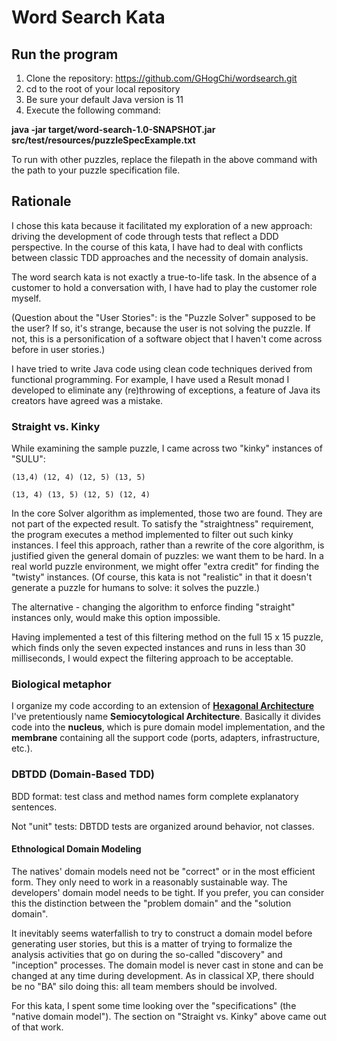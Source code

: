 # Word Search Kata

## Run the program
1. Clone the repository: https://github.com/GHogChi/wordsearch.git
2. cd to the root of your local repository
3. Be sure your default Java version is 11
4. Execute the following command:

**java -jar target/word-search-1.0-SNAPSHOT.jar src/test/resources/puzzleSpecExample.txt**

To run with other puzzles, replace the filepath in the above command with the
 path to your puzzle specification file.
 
## Rationale

I chose this kata because it facilitated my exploration of a new approach: 
driving the development of code through tests that reflect a DDD 
perspective. In the course of this kata, I have had to deal with conflicts 
between classic TDD approaches and the necessity of domain analysis.

The word search kata is not exactly a true-to-life task. In the absence of a 
customer to hold a conversation with, I have had to play the customer role 
myself. 

(Question about the "User Stories": is the "Puzzle Solver" supposed 
to be the user? If so, it's strange, because the user is not solving the 
puzzle. If not, this is a personification of a software object that I haven't
 come across before in user stories.)

I have tried to write Java code using clean code techniques derived from
 functional programming. For example, I have used a Result monad I developed 
 to eliminate any (re)throwing of exceptions, a feature of Java its creators 
 have agreed was a mistake.
 
### Straight vs. Kinky 
While examining the sample puzzle, I came across two  "kinky" instances of 
"SULU":

    (13,4) (12, 4) (12, 5) (13, 5)

    (13, 4) (13, 5) (12, 5) (12, 4)
    
In the core Solver algorithm as implemented, those two are found. They are 
not part of the expected result. To satisfy the "straightness" requirement, 
the program executes a method
implemented to filter out such kinky instances. I feel this approach, 
rather than a rewrite of the core algorithm,
 is justified given the general domain of puzzles: we want them to be hard. In a 
real world puzzle environment, we might offer "extra credit" for finding the 
"twisty" instances. (Of course, this kata is not "realistic" in that it 
doesn't generate a puzzle for humans to solve: it solves the puzzle.)

The alternative - changing the algorithm to enforce finding "straight" 
instances only, would make this option impossible. 

Having implemented a test of this filtering method on
 the full 15 x 15 puzzle, which finds only the seven expected instances and 
 runs in less than 30 milliseconds, I would expect the filtering approach to 
 be acceptable. 
 
### Biological metaphor
I organize my code according to an extension of 
[**Hexagonal Architecture**](https://fideloper.com/hexagonal-architecture) I've
 pretentiously name **Semiocytological Architecture**. Basically it divides 
 code 
 into the **nucleus**, which is pure domain model implementation, and the 
 **membrane** containing 
 all the support code (ports, adapters, infrastructure, etc.).

### DBTDD (Domain-Based TDD)

BDD format: test class and method names form complete explanatory sentences.

Not "unit" tests: DBTDD tests are organized around behavior, not classes.

#### Ethnological Domain Modeling
The natives' domain models need not be "correct" or in the most efficient form. 
They only need to work in a reasonably sustainable way. The developers' domain 
model needs to be tight. If you prefer, you can consider this the distinction
 between the "problem domain" and the "solution domain".

It inevitably seems waterfallish to try to construct a domain model before 
generating user stories, but this is a matter of trying to formalize the 
analysis activities that go on during the so-called "discovery" and 
"inception" processes. The domain model is never cast in stone and can be 
changed at any time during development. As in classical XP, there should be 
no "BA" silo doing this: all team members should be involved.

For this kata, I spent some time looking over the "specifications" (the 
"native domain model").  The 
section on "Straight vs. Kinky" above came out of that work.

